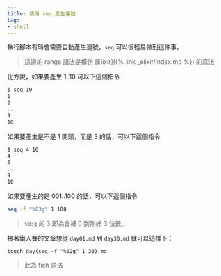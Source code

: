 ```yaml
---
title: 使用 seq 產生連號
tag:
- shell
---
```


執行腳本有時會需要自動產生連號，`seq` 可以很輕易做到這件事。

> 這邊的 range 語法是模仿 [Elixir]({% link _elixir/index.md %}) 的寫法

比方說，如果要產生 1..10 可以下這個指令

```bash
$ seq 10
1
2
...
9
10
```

如果要產生是不是 1 開頭，而是 3 的話，可以下這個指令

```bash
$ seq 4 10
4
5
...
9
10
```

如果要產生的是 001..100 的話，可以下這個指令

```bash
seq -f "%03g" 1 100
```

> `%03g` 的 3 即為會補 0 到剛好 3 位數。

接著鐵人賽的文章想從 `day01.md` 到 `day30.md` 就可以這樣下：

```
touch day(seq -f "%02g" 1 30).md
```

> 此為 fish 語法
